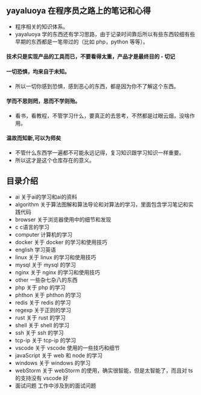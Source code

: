 ## yayaluoya 在程序员之路上的笔记和心得

- 程序相关的知识体系。
- yayaluoya 学的东西还有学习思路，由于记录时间靠后所以有些东西较细有些早期的东西都是一笔带过的（比如 php，python 等等）。

#### 技术只是实现产品的工具而已，不要看得太重，产品才是最终目的 - 切记

#### 一切恐惧，均来自于未知。

- 所以一切你感到恐惧，感到恶心的东西，都是因为你不了解这个东西。

#### 学而不思则罔，思而不学则殆。

- 看书，看教程，不管学习什么，要真正的去思考，不然都是过眼云烟，没啥作用。

#### 温故而知新,可以为师矣

- 不管什么东西学一遍都不可能永远记得，复习知识跟学习知识一样重要。
- 所以这才是这个仓库存在的意义。

## 目录介绍

- ai 关于ai的学习和ai的资料
- algorithm 关于算法图解和算法导论和对算法的学习，里面包含学习笔记和实践代码
- browser 关于浏览器使用中的细节和发现
- c c语言的学习
- computer 计算机的学习
- docker 关于 docker 的学习和使用技巧
- english 学习英语
- linux 关于 linux 的学习和使用技巧
- mysql 关于 mysql 的学习
- nginx 关于 nginx 的学习和使用技巧
- other 一些杂七杂八的东西
- php 关于 php 的学习
- phthon 关于 phthon 的学习
- redis 关于 redis 的学习
- regexp 关于正则的学习
- rust 关于 rust 的学习
- shell 关于 shell 的学习
- ssh 关于 ssh 的学习
- tcp-ip 关于 tcp-ip 的学习
- vscode 关于 vscode 使用的一些技巧和细节
- javaScript 关于 web 和 node 的学习
- windows 关于 windows 的学习
- webStorm 关于 webStorm 的使用，确实很智能，但是太智能了，而且对 ts 的支持没有 vscode 好
- 面试问题 工作中涉及到的面试问题
